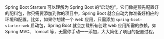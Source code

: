 Spring Boot Starters 可以理解为 Spring Boot 的“启动包”。它们像是预先配置好的配料包，你只需要添加到你的项目中，Spring Boot 就会自动为你准备好相应的环境和配置。比如，如果你想建一个 web 应用，只需添加 `spring-boot-starter-web` 启动包，Spring Boot 就会加载所有创建 web 应用所需的依赖，如 Spring MVC、Tomcat 等，无需你手动一一添加，大大简化了项目的配置过程。